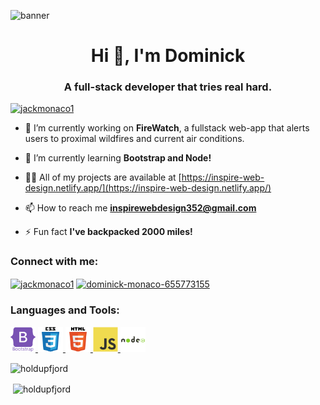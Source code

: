 ![banner](https://imgur.com/nOQbxMv.png)
<h1 align="center">Hi 👋, I'm Dominick</h1>
<h3 align="center">A full-stack developer that tries real hard.</h3>

<p align="left"> <a href="https://twitter.com/jackmonaco1" target="blank"><img src="https://img.shields.io/twitter/follow/jackmonaco1?logo=twitter&style=for-the-badge" alt="jackmonaco1" /></a> </p>

- 🔭 I’m currently working on **FireWatch**, a fullstack web-app that alerts users to proximal wildfires and current air conditions. 

- 🌱 I’m currently learning **Bootstrap and Node!**

- 👨‍💻 All of my projects are available at [https://inspire-web-design.netlify.app/](https://inspire-web-design.netlify.app/)

- 📫 How to reach me **inspirewebdesign352@gmail.com**

- ⚡ Fun fact **I've backpacked 2000 miles!**

<h3 align="left">Connect with me:</h3>
<p align="left">
<a href="https://twitter.com/jackmonaco1" target="blank"><img align="center" src="https://raw.githubusercontent.com/rahuldkjain/github-profile-readme-generator/master/src/images/icons/Social/twitter.svg" alt="jackmonaco1" height="30" width="40" /></a>
<a href="https://linkedin.com/in/dominick-monaco-655773155" target="blank"><img align="center" src="https://raw.githubusercontent.com/rahuldkjain/github-profile-readme-generator/master/src/images/icons/Social/linked-in-alt.svg" alt="dominick-monaco-655773155" height="30" width="40" /></a>
</p>

<h3 align="left">Languages and Tools:</h3>
<p align="left"> <a href="https://getbootstrap.com" target="_blank" rel="noreferrer"> <img src="https://raw.githubusercontent.com/devicons/devicon/master/icons/bootstrap/bootstrap-plain-wordmark.svg" alt="bootstrap" width="40" height="40"/> </a> <a href="https://www.w3schools.com/css/" target="_blank" rel="noreferrer"> <img src="https://raw.githubusercontent.com/devicons/devicon/master/icons/css3/css3-original-wordmark.svg" alt="css3" width="40" height="40"/> </a> <a href="https://www.w3.org/html/" target="_blank" rel="noreferrer"> <img src="https://raw.githubusercontent.com/devicons/devicon/master/icons/html5/html5-original-wordmark.svg" alt="html5" width="40" height="40"/> </a> <a href="https://developer.mozilla.org/en-US/docs/Web/JavaScript" target="_blank" rel="noreferrer"> <img src="https://raw.githubusercontent.com/devicons/devicon/master/icons/javascript/javascript-original.svg" alt="javascript" width="40" height="40"/> </a> <a href="https://nodejs.org" target="_blank" rel="noreferrer"> <img src="https://raw.githubusercontent.com/devicons/devicon/master/icons/nodejs/nodejs-original-wordmark.svg" alt="nodejs" width="40" height="40"/> </a> </p>

<p><img align="center" src="https://github-readme-streak-stats.herokuapp.com/?user=holdupfjord&" alt="holdupfjord" /></p>
<p>&nbsp;<img align="center" src="https://github-readme-stats.vercel.app/api?username=holdupfjord&show_icons=true&locale=en" alt="holdupfjord" /></p>


